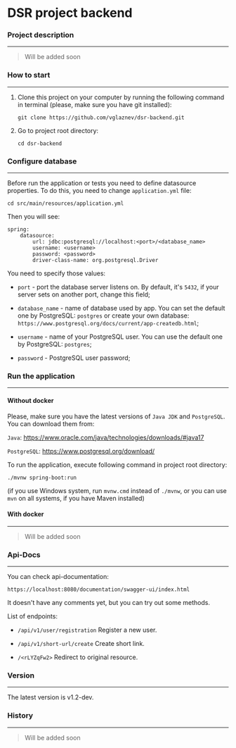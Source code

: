 # DSR project backend


### Project description

---

>Will be added soon


### How to start

---

1. Clone this project on your computer by running the following command in terminal (please, make sure you have git installed):

    `git clone https://github.com/vglaznev/dsr-backend.git`


2. Go to project root directory: 

    `cd dsr-backend`

### Configure database

---

Before run the application or tests you need to define datasource properties. To do this, you need to change `application.yml` file:

`cd src/main/resources/application.yml`

Then you will see:

```
spring:
    datasource:
        url: jdbc:postgresql://localhost:<port>/<database_name>
        username: <username>
        password: <password>
        driver-class-name: org.postgresql.Driver 
```
You need to specify those values:
* `port` - port the database server listens on. By default, it's `5432`, if your server sets on another port, change this field;
* `database_name` - name of database used by app. You can set the default one by PostgreSQL: `postgres` or create your own database:
`https://www.postgresql.org/docs/current/app-createdb.html`;

* `username` - name of your PostgreSQL user. You can use the default one by PostgreSQL: `postgres`;  
* `password` - PostgreSQL user password;

### Run the application

---

#### Without docker



Please, make sure you have the latest versions of `Java JDK` and `PostgreSQL`. You can download them from:

`Java`: https://www.oracle.com/java/technologies/downloads/#java17

`PostgreSQL`: https://www.postgresql.org/download/

To run the application, execute following command in project root directory:

`./mvnw spring-boot:run`

(if you use Windows system, run `mvnw.cmd` instead of `./mvnw`, or you can use `mvn` on all systems, if you have Maven installed)

#### With docker

---

>Will be added soon


### Api-Docs

---

You can check api-documentation:

`https://localhost:8080/documentation/swagger-ui/index.html`

It doesn't have any comments yet, but you can try out some methods.

List of endpoints:

* `/api/v1/user/registration` Register a new user.

* `/api/v1/short-url/create` Create short link.

* `/<rLYZqFw2>` Redirect to original resource.


### Version

---

The latest version is v1.2-dev.

### History

---

>Will be added soon